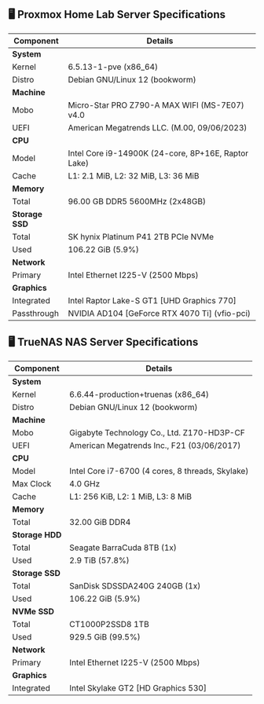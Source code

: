 ## 🖥️ Proxmox Home Lab Server Specifications

| Component   | Details                                                                                 |
|-------------|------------------------------------------------------------------------------------------|
| **System**  |                                                                                          |
| Kernel      | 6.5.13-1-pve (x86_64)                                                                    |
| Distro      | Debian GNU/Linux 12 (bookworm)                                                            |
| **Machine** |                                                                                          |
| Mobo        | Micro-Star PRO Z790-A MAX WIFI (MS-7E07) v4.0                                               |
| UEFI        | American Megatrends LLC. (M.00, 09/06/2023)                                               |
| **CPU**      |                                                                                          |
| Model       | Intel Core i9-14900K (24-core, 8P+16E, Raptor Lake)                                         |
| Cache       | L1: 2.1 MiB, L2: 32 MiB, L3: 36 MiB                                                       |
| **Memory**  |                                                                                          |
| Total       | 96.00 GB DDR5 5600MHz (2x48GB)                                                                           |
| **Storage SSD** |                                                                                          |
| Total       | SK hynix Platinum P41 2TB PCIe NVMe                                           |
| Used        | 106.22 GiB (5.9%)                                                                         |
| **Network** |                                                                                          |
| Primary     | Intel Ethernet I225-V (2500 Mbps)                                                         |
| **Graphics** |                                                                                          |
| Integrated  | Intel Raptor Lake-S GT1 [UHD Graphics 770]                                               |
| Passthrough | NVIDIA AD104 [GeForce RTX 4070 Ti] (vfio-pci)                                              |


## 🖥️ TrueNAS NAS Server Specifications

| Component   | Details                                                                                 |
|-------------|----------------------------------------------------------------------------------------|
| **System**  |                                                                                        |
| Kernel      | 6.6.44-production+truenas (x86_64)                                                      |
| Distro      | Debian GNU/Linux 12 (bookworm)                                                         |
| **Machine** |                                                                                        |
| Mobo        | Gigabyte Technology Co., Ltd. Z170-HD3P-CF                                              |
| UEFI        | American Megatrends Inc., F21 (03/06/2017)                                              |
| **CPU**     |                                                                                        |
| Model       | Intel Core i7-6700 (4 cores, 8 threads, Skylake)                                        |
| Max Clock   | 4.0 GHz                                                                                |
| Cache       | L1: 256 KiB, L2: 1 MiB, L3: 8 MiB                                                       |
| **Memory**  |                                                                                        |
| Total       | 32.00 GiB DDR4                                                                         |
| **Storage HDD** |                                                                                   |
| Total       | Seagate BarraCuda 8TB (1x)                                                             |
| Used        | 2.9 TiB (57.8%)                                                                        |
| **Storage SSD** |                                                                                   |
| Total       | SanDisk SDSSDA240G 240GB (1x)                                                          |
| Used        | 106.22 GiB (5.9%)                                                                      |
| **NVMe SSD** |                                                                                      |
| Total       | CT1000P2SSD8 1TB                                                                       |
| Used        | 929.5 GiB (99.5%)                                                                      |
| **Network** |                                                                                        |
| Primary     | Intel Ethernet I225-V (2500 Mbps)                                                      |
| **Graphics**|                                                                                        |
| Integrated  | Intel Skylake GT2 [HD Graphics 530]                                                    |

